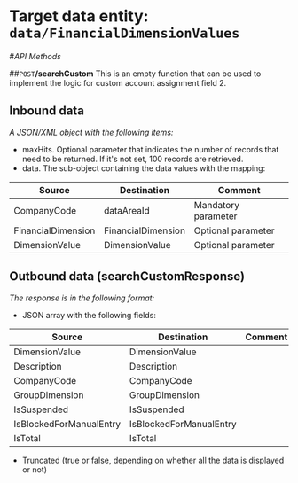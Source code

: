 # Target data entity: `data/FinancialDimensionValues`

#_API Methods_

##`POST`**/searchCustom**
This is an empty function that can be used to implement the logic for custom account assignment field 2.
## Inbound data

_A JSON/XML object with the following items:_
- maxHits. Optional parameter that indicates the number of records that need to be returned. If it's not set, 100 records are retrieved.
- data. The sub-object containing the data values with the mapping:

| Source | Destination | Comment |
|--|--|--|
| CompanyCode | dataAreaId | Mandatory parameter |
| FinancialDimension | FinancialDimension | Optional parameter |
| DimensionValue | DimensionValue | Optional parameter |

## Outbound data (searchCustomResponse)
_The response is in the following format:_
- JSON array with the following fields:

| Source | Destination | Comment |
|--|--|--|
| DimensionValue | DimensionValue | |
| Description | Description |
| CompanyCode | CompanyCode | | 
| GroupDimension | GroupDimension | |
| IsSuspended | IsSuspended | |
| IsBlockedForManualEntry | IsBlockedForManualEntry | |
| IsTotal | IsTotal | |
- Truncated (true or false, depending on whether all the data is displayed or not)